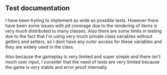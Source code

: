 ## Test documentation

I have been tryting to implement as wide as possible tests. However there have been some issues with pit coverage due to the rendering of items is very much distributed to many classes. Also there are some limits in testing due to the fact that I'm using very much private class variables without getters and setters, so I dont have any outer access for these variables and they are widely used in the class.

Also because the gameplay is very limited and super simple and there isn't much user input, I consider that the need of tests are very limited because the game is very stable and error proof internally.